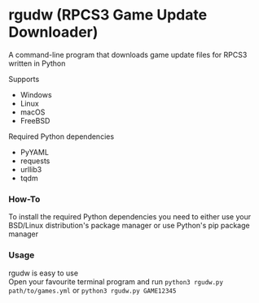 # rgudw (RPCS3 Game Update Downloader)
A command-line program that downloads game update files for RPCS3 written in Python  

Supports
  - Windows
  - Linux
  - macOS
  - FreeBSD

Required Python dependencies  
  - PyYAML  
  - requests  
  - urllib3  
  - tqdm  

### How-To  
To install the required Python dependencies you need to either use your BSD/Linux distribution's package manager or use Python's pip package manager  

### Usage
rgudw is easy to use  
Open your favourite terminal program and run `python3 rgudw.py path/to/games.yml` or `python3 rgudw.py GAME12345`  

